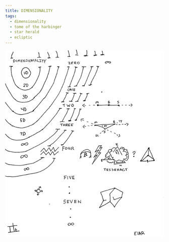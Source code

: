 ```yaml
---
title: DIMENSIONALITY
tags:
  - dimensionality
  - tome of the harbinger
  - star herald
  - ecliptic
---
```

![dimensionality](dimensionality.png)
